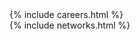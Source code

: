 <div class="main-wrapper" id="page-careers">
    <div id="roadmap">
        <div class="dont-skew-wrap">
            <div class="dont-skew width-100">
               {% include careers.html %}
            </div>
        </div>
     </div>
    {% include networks.html %}
</div>
